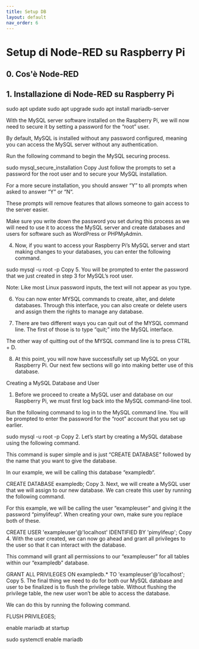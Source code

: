 ```yaml
---
title: Setup DB
layout: default
nav_order: 6
---
```


# Setup di Node-RED su Raspberry Pi

## 0. Cos'è Node-RED

## 1. Installazione di Node-RED su Raspberry Pi

sudo apt update
sudo apt upgrade
sudo apt install mariadb-server


With the MySQL server software installed on the Raspberry Pi, we will now need to secure it by setting a password for the “root” user.

By default, MySQL is installed without any password configured, meaning you can access the MySQL server without any authentication.

Run the following command to begin the MySQL securing process.

sudo mysql_secure_installation
Copy
Just follow the prompts to set a password for the root user and to secure your MySQL installation.

For a more secure installation, you should answer “Y” to all prompts when asked to answer “Y” or “N“.

These prompts will remove features that allows someone to gain access to the server easier.

Make sure you write down the password you set during this process as we will need to use it to access the MySQL server and create databases and users for software such as WordPress or PHPMyAdmin.

4. Now, if you want to access your Raspberry Pi’s MySQL server and start making changes to your databases, you can enter the following command.

sudo mysql -u root -p
Copy
5. You will be prompted to enter the password that we just created in step 3 for MySQL’s root user.

Note: Like most Linux password inputs, the text will not appear as you type.

6. You can now enter MYSQL commands to create, alter, and delete databases. Through this interface, you can also create or delete users and assign them the rights to manage any database.

7. There are two different ways you can quit out of the MYSQL command line. The first of those is to type “quit;” into the MySQL interface.

The other way of quitting out of the MYSQL command line is to press CTRL + D.

8. At this point, you will now have successfully set up MySQL on your Raspberry Pi. Our next few sections will go into making better use of this database.



Creating a MySQL Database and User
1. Before we proceed to create a MySQL user and database on our Raspberry Pi, we must first log back into the MySQL command-line tool.

Run the following command to log in to the MySQL command line. You will be prompted to enter the password for the “root” account that you set up earlier.

sudo mysql -u root -p
Copy
2. Let’s start by creating a MySQL database using the following command.

This command is super simple and is just “CREATE DATABASE” followed by the name that you want to give the database.

In our example, we will be calling this database “exampledb“.

CREATE DATABASE exampledb;
Copy
3. Next, we will create a MySQL user that we will assign to our new database. We can create this user by running the following command.

For this example, we will be calling the user “exampleuser” and giving it the password “pimylifeup“. When creating your own, make sure you replace both of these.

CREATE USER 'exampleuser'@'localhost' IDENTIFIED BY 'pimylifeup';
Copy
4. With the user created, we can now go ahead and grant all privileges to the user so that it can interact with the database.

This command will grant all permissions to our “exampleuser” for all tables within our “exampledb” database.

GRANT ALL PRIVILEGES ON exampledb.* TO 'exampleuser'@'localhost';
Copy
5. The final thing we need to do for both our MySQL database and user to be finalized is to flush the privilege table. Without flushing the privilege table, the new user won’t be able to access the database.

We can do this by running the following command.

FLUSH PRIVILEGES;




enable mariadb at startup



sudo systemctl enable mariadb
